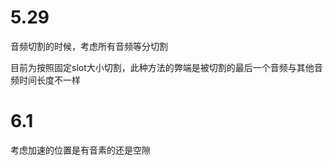 # 5.29 

音频切割的时候，考虑所有音频等分切割

目前为按照固定slot大小切割，此种方法的弊端是被切割的最后一个音频与其他音频时间长度不一样

# 6.1

考虑加速的位置是有音素的还是空隙